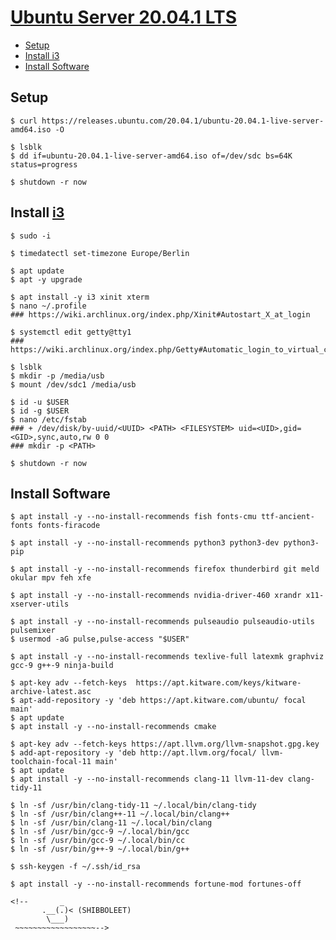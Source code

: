 # [Ubuntu Server 20.04.1 LTS](https://ubuntu.com/server)

- [Setup](#setup)
- [Install i3](#install-i3)
- [Install Software](#install-software)

## Setup

```console
$ curl https://releases.ubuntu.com/20.04.1/ubuntu-20.04.1-live-server-amd64.iso -O
```

<!-- https://wiki.archlinux.org/index.php/USB_flash_installation_medium#Using_basic_command_line_utilities -->
```console
$ lsblk
$ dd if=ubuntu-20.04.1-live-server-amd64.iso of=/dev/sdc bs=64K status=progress
```

```console
$ shutdown -r now
```

## Install [i3](https://i3wm.org/)

```console
$ sudo -i
```

```console
$ timedatectl set-timezone Europe/Berlin
```

```console
$ apt update
$ apt -y upgrade
```

```console
$ apt install -y i3 xinit xterm
$ nano ~/.profile
### https://wiki.archlinux.org/index.php/Xinit#Autostart_X_at_login
```

```console
$ systemctl edit getty@tty1
### https://wiki.archlinux.org/index.php/Getty#Automatic_login_to_virtual_console
```

```console
$ lsblk 
$ mkdir -p /media/usb
$ mount /dev/sdc1 /media/usb
```

```console
$ id -u $USER
$ id -g $USER
$ nano /etc/fstab
### + /dev/disk/by-uuid/<UUID> <PATH> <FILESYSTEM> uid=<UID>,gid=<GID>,sync,auto,rw 0 0
### mkdir -p <PATH>
```

```console
$ shutdown -r now
```

## Install Software

```console
$ apt install -y --no-install-recommends fish fonts-cmu ttf-ancient-fonts fonts-firacode
```

```console
$ apt install -y --no-install-recommends python3 python3-dev python3-pip
```

```console
$ apt install -y --no-install-recommends firefox thunderbird git meld okular mpv feh xfe
```

```console
$ apt install -y --no-install-recommends nvidia-driver-460 xrandr x11-xserver-utils
```

```console
$ apt install -y --no-install-recommends pulseaudio pulseaudio-utils pulsemixer
$ usermod -aG pulse,pulse-access "$USER"
```

```console
$ apt install -y --no-install-recommends texlive-full latexmk graphviz gcc-9 g++-9 ninja-build
```

```console
$ apt-key adv --fetch-keys  https://apt.kitware.com/keys/kitware-archive-latest.asc
$ apt-add-repository -y 'deb https://apt.kitware.com/ubuntu/ focal main'
$ apt update
$ apt install -y --no-install-recommends cmake
```

```console
$ apt-key adv --fetch-keys https://apt.llvm.org/llvm-snapshot.gpg.key
$ add-apt-repository -y 'deb http://apt.llvm.org/focal/ llvm-toolchain-focal-11 main'
$ apt update
$ apt install -y --no-install-recommends clang-11 llvm-11-dev clang-tidy-11
```

```console
$ ln -sf /usr/bin/clang-tidy-11 ~/.local/bin/clang-tidy
$ ln -sf /usr/bin/clang++-11 ~/.local/bin/clang++
$ ln -sf /usr/bin/clang-11 ~/.local/bin/clang
$ ln -sf /usr/bin/gcc-9 ~/.local/bin/gcc
$ ln -sf /usr/bin/gcc-9 ~/.local/bin/cc
$ ln -sf /usr/bin/g++-9 ~/.local/bin/g++
```

```console
$ ssh-keygen -f ~/.ssh/id_rsa
```

```console
$ apt install -y --no-install-recommends fortune-mod fortunes-off

<!--       _
       .__(.)< (SHIBBOLEET)
        \___)   
 ~~~~~~~~~~~~~~~~~~-->
